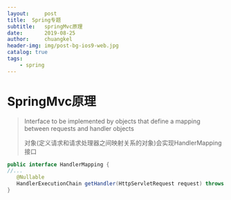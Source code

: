 ```yaml
---
layout:     post
title:	Spring专题
subtitle: 	springMvc原理
date:       2019-08-25
author:     chuangkel
header-img: img/post-bg-ios9-web.jpg
catalog: true
tags:
    - spring
---
```


# SpringMvc原理

> Interface to be implemented by objects that define a mapping between requests and handler objects
>
> 对象(定义请求和请求处理器之间映射关系的对象)会实现HandlerMapping接口

```java
public interface HandlerMapping {
//...
   @Nullable
   HandlerExecutionChain getHandler(HttpServletRequest request) throws Exception;
}
```

